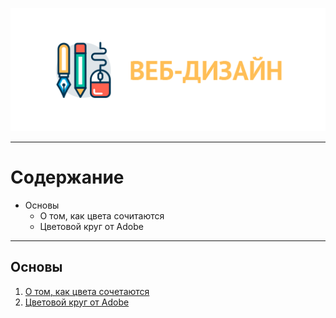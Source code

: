 <p align="center">
  <img src="/static/images/web-design.png" alt="Веб-дизайн" />
</p>

<hr />

# Содержание

* Основы
  * О том, как цвета сочитаются
  * Цветовой круг от Adobe

<hr />

## Основы

1.  [О том, как цвета сочетаются](http://popel-studio.com/blog/article/o-tom-kak-cveta-sochetayutsya.html)
2.  [Цветовой круг от Adobe](https://color.adobe.com/ru/create/color-wheel/)
